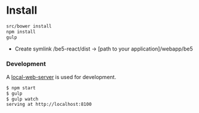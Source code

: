 # Install

```sh
src/bower install
npm install
gulp
```
- Create symlink /be5-react/dist -> [path to your application]/webapp/be5

### Development
A [local-web-server](https://github.com/lwsjs/local-web-server) is used for development.

```sh
$ npm start
$ gulp
$ gulp watch
serving at http://localhost:8100
```

